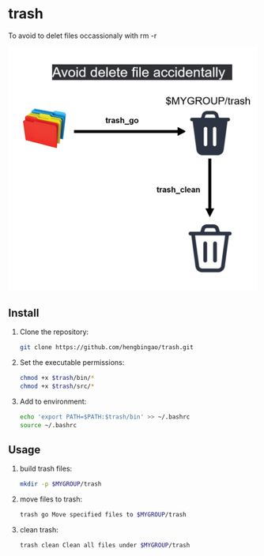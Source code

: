 # trash
To avoid to delet files occassionaly with rm -r 

![trash files](https://github.com/hengbingao/trash/blob/main/png/trash.png)



## **Install**

1. Clone the repository:

    ```bash
    git clone https://github.com/hengbingao/trash.git
    ```

2. Set the executable permissions:

    ```bash
    chmod +x $trash/bin/*
    chmod +x $trash/src/*
    ```

3. Add to environment:

    ```bash
    echo 'export PATH=$PATH:$trash/bin' >> ~/.bashrc
    source ~/.bashrc
    ```
## **Usage**


1. build trash files:

    ```bash
    mkdir -p $MYGROUP/trash 
    ```

2. move files to trash:

    ```bash
    trash go Move specified files to $MYGROUP/trash 
    ```
3. clean trash:

    ```bash
    trash clean Clean all files under $MYGROUP/trash 
    ```
